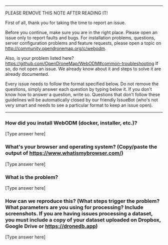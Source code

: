 ****************************************
PLEASE REMOVE THIS NOTE AFTER READING IT!

First of all, thank you for taking the time to report an issue.

Before you continue, make sure you are in the right place. Please open an issue only to report faults and bugs. For installation problems, questions, server configuration problems and feature requests, please open a topic on http://community.opendronemap.org/c/webodm. 

Also, is your problem listed here? https://github.com/OpenDroneMap/WebODM#common-troubleshooting
If so, do not open an issue. We already know about it and steps to solve it are already documented.

Every issue needs to follow the format specified below. Do not remove the questions, simply answer each question by typing below it. If you don't know how to answer a question, write so. Questions that don't follow these guidelines will be automatically closed by our friendly IssueBot (who's not very smart and needs to see a particular format to keep an issue open).
****************************************
### How did you install WebODM (docker, installer, etc.)?

[Type answer here]

### What's your browser and operating system? (Copy/paste the output of https://www.whatismybrowser.com/)

[Type answer here]

### What is the problem?

[Type answer here]

### How can we reproduce this? (What steps trigger the problem? What parameters are you using for processing? Include screenshots. If you are having issues processing a dataset, you must include a copy of your dataset uploaded on Dropbox, Google Drive or https://dronedb.app)

[Type answer here]
